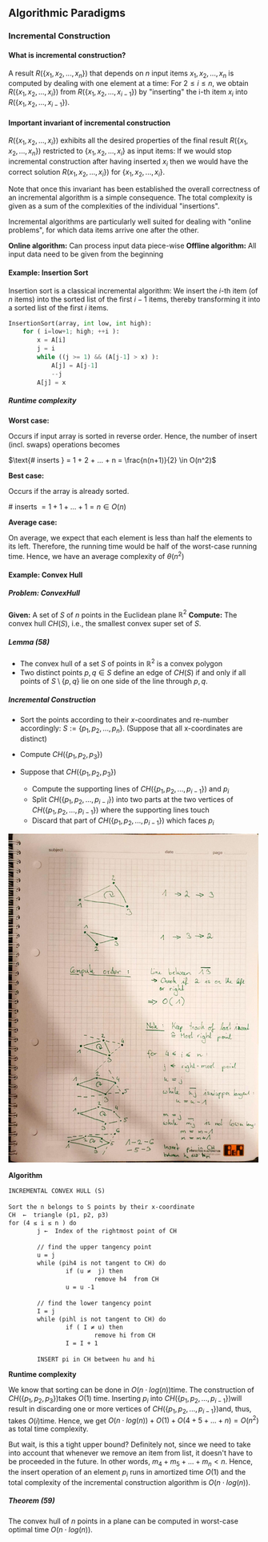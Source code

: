 ## Algorithmic Paradigms



### Incremental Construction



#### What is incremental construction?

A result $R(\{ x_1, x_2, ..., x_n\})$ that depends on $n$ input items $x_1, x_2, ..., x_n$ is computed by dealing with one element at a time: For $2 \leq i \leq n$, we obtain $R(\{ x_1, x_2, ..., x_i\})$ from $R(\{ x_1, x_2, ..., x_{i-1}\})$ by "inserting" the i-th item $x_i$ into $R(\{ x_1, x_2, ..., x_{i-1}\})$.

#### Important invariant of incremental construction

$R(\{x_1, x_2, ..., x_i\})$ exhibits all the desired properties of the final result $R(\{ x_1, x_2, ..., x_n \})$ restricted to $\{ x_1, x_2, ..., x_i\}$ as input items:  If we would stop incremental construction after having inserted $x_i$ then we would have the correct solution $R(x_1, x_2, ...,x_i\})$ for $\{x_1, x_2, ..., x_i\}$.

Note that once this invariant has been established the overall correctness of an incremental algorithm is a simple consequence. The total complexity is given as a sum of the complexities of the individual "insertions".

Incremental algorithms are particularly well suited for dealing with "online problems", for which data items arrive one after the other.

**Online algorithm:** Can process input data piece-wise
**Offline algorithm:** All input data need to be given from the beginning



#### Example: Insertion Sort

Insertion sort is a classical incremental algorithm: We insert the $i$-th item (of $n$ items) into the sorted list of the first $i-1$ items, thereby transforming it into a sorted list of the first $i$ items.

```python
InsertionSort(array, int low, int high):
	for ( i=low+1; high; ++i ):
		x = A[i]
		j = i
		while ((j >= 1) && (A[j-1] > x) ):
			A[j] = A[j-1]
			--j
		A[j] = x
```



##### Runtime complexity

**Worst case:** 

Occurs if input array is sorted in reverse order. Hence, the number of insert (incl. swaps) operations becomes

$\text{# inserts } = 1 + 2 + ... + n = \frac{n(n+1)}{2} \in O(n^2)$

**Best case:**

Occurs if the array is already sorted.

$\text{# inserts } = 1 + 1 + ... + 1 = n \in O(n)$

**Average case:**

On average, we expect that each element is less than half the elements to its left. Therefore, the running time would be half of the worst-case running time. Hence, we have an average complexity of $\theta(n^2)$



#### Example: Convex Hull


##### Problem: ConvexHull

**Given:** A set of $S$ of $n$ points in the Euclidean plane $\mathbb{R}^2$
**Compute:** The convex hull $CH(S)$, i.e., the smallest convex super set of $S$.

##### Lemma (58)

- The convex hull of a set $S$ of points in $\mathbb{R}^2$ is a convex polygon
- Two distinct points $p,q \in S$ define an edge of $CH(S)$ if and only if all points of $S \setminus \{ p,q\}$ lie on one side of the line through $p,q$.



##### Incremental Construction

- Sort the points according to their $x$-coordinates and re-number accordingly:
  $S := \{ p_1, p_2, ..., p_n\}$. (Suppose that all x-coordinates are distinct)

- Compute $CH(\{p_1, p_2, p_3 \})$

- Suppose that $CH(\{p_1, p_2, p_3\})$

  - Compute the supporting lines of $CH(\{ p_1, p_2, ..., p_{i-1}\})$ and $p_i$
  - Split $CH(\{ p_1, p_2, ..., p_{i-i}\})$ into two parts at the two vertices of $CH(\{p_1, p_2, ..., p_{i-1}\})$ where the supporting lines touch
  - Discard that part of $CH(\{ p_1, p_2, ..., p_{i-1} \})$ which faces $p_i$



<img src="images/convex_hull_algorithm.jpg" width="500px" />



**Algorithm**

```
INCREMENTAL CONVEX HULL (S)

Sort the n belongs to S points by their x-coordinate
CH  ←  triangle (p1, p2, p3)
for (4 ≤ i ≤ n ) do
        j ←  Index of the rightmost point of CH

        // find the upper tangency point
        u = j
        while (pih4 is not tangent to CH) do
                if (u ≠  j) then
                        remove h4  from CH
                u = u -1

        // find the lower tangency point
        I = j
        while (pihl is not tangent to CH) do 
                if ( I ≠ u) then
                        remove hi from CH
                I = I + 1

        INSERT pi in CH between hu and hi
```



**Runtime complexity**

We know that sorting can be done in $O(n \cdot log(n))​$ time. The construction of $CH(\{p_1, p_2, p_3\})​$ takes $O(1)​$ time. Inserting $p_i​$ into $CH(\{p_1, p_2, ..., p_{i-1}\})​$ will result in discarding one or more vertices of $CH(\{p_1, p_2, ..., p_{i-1}\})​$ and, thus, takes $O(i)​$ time.
Hence, we get $O(n \cdot log(n)) + O(1) + O(4+5+...+n) = O(n^2)​$ as total time complexity.

But wait, is this a tight upper bound? Definitely not, since we need to take into account that whenever we remove an item from list, it doesn't have to be proceeded in the future. In other words, $m_4 + m_5 + ... + m_n < n$. Hence, the insert operation of an element $p_i$ runs in amortized time $O(1)$ and the total complexity of the incremental construction algorithm is $O(n \cdot log(n))$.

##### Theorem (59)

The convex hull of $n$ points  in a plane can be computed in worst-case optimal time $O(n \cdot log(n))$.



 

